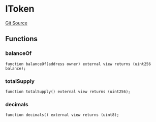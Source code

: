 # IToken
[Git Source](https://github.com/thrackle-io/rules-protocol/blob/d0344b27291308c442daefb74b46bb81740099e4/src/token/ProtocolHandlerCommon.sol)


## Functions
### balanceOf


```solidity
function balanceOf(address owner) external view returns (uint256 balance);
```

### totalSupply


```solidity
function totalSupply() external view returns (uint256);
```

### decimals


```solidity
function decimals() external view returns (uint8);
```

